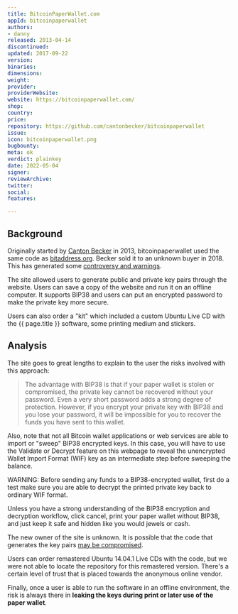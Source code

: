 ```yaml
---
title: BitcoinPaperWallet.com
appId: bitcoinpaperwallet
authors:
- danny
released: 2013-04-14
discontinued: 
updated: 2017-09-22
version: 
binaries: 
dimensions: 
weight: 
provider: 
providerWebsite: 
website: https://bitcoinpaperwallet.com/
shop: 
country: 
price: 
repository: https://github.com/cantonbecker/bitcoinpaperwallet
issue: 
icon: bitcoinpaperwallet.png
bugbounty: 
meta: ok
verdict: plainkey
date: 2022-05-04
signer: 
reviewArchive: 
twitter: 
social: 
features: 

---
```


## Background 

Originally started by [Canton Becker](https://github.com/cantonbecker/) in 2013, bitcoinpaperwallet used the same code as [bitaddress.org](https://github.com/pointbiz/bitaddress.org). Becker sold it to an unknown buyer in 2018. This has generated some [controversy and warnings](https://www.reddit.com/r/Bitcoin/comments/gl6v7d/vulnerability_discovered_on_bitcoinpaperwalletcom/fqvpo7v/).

The site allowed users to generate public and private key pairs through the website. Users can save a copy of the website and run it on an offline computer. It supports BIP38 and users can put an encrypted password to make the private key more secure. 

Users can also order a "kit" which included a custom Ubuntu Live CD with the {{ page.title }} software, some printing medium and stickers. 

## Analysis 

The site goes to great lengths to explain to the user the risks involved with this approach: 

> The advantage with BIP38 is that if your paper wallet is stolen or compromised, the private key cannot be recovered without your password. Even a very short password adds a strong degree of protection. However, if you encrypt your private key with BIP38 and you lose your password, it will be impossible for you to recover the funds you have sent to this wallet.
>
Also, note that not all Bitcoin wallet applications or web services are able to import or "sweep" BIP38 encrypted keys. In this case, you will have to use the Validate or Decrypt feature on this webpage to reveal the unencrypted Wallet Import Format (WIF) key as an intermediate step before sweeping the balance.
>
WARNING: Before sending any funds to a BIP38-encrypted wallet, first do a test make sure you are able to decrypt the printed private key back to ordinary WIF format.
>
Unless you have a strong understanding of the BIP38 encryption and decryption workflow, click cancel, print your paper wallet without BIP38, and just keep it safe and hidden like you would jewels or cash.

The new owner of the site is unknown. It is possible that the code that generates the key pairs [may be compromised](https://np.reddit.com/r/Bitcoin/comments/6ss91w/seriously_how_are_you_all_generating_your_private/dlf4uhr/). 

Users can order remastered Ubuntu 14.04.1 Live CDs with the code, but we were not able to locate the repository for this remastered version. There's a certain level of trust that is placed towards the anonymous online vendor. 

Finally, once a user is able to run the software in an offline environment, the risk is always there in **leaking the keys during print or later use of the paper wallet**. 